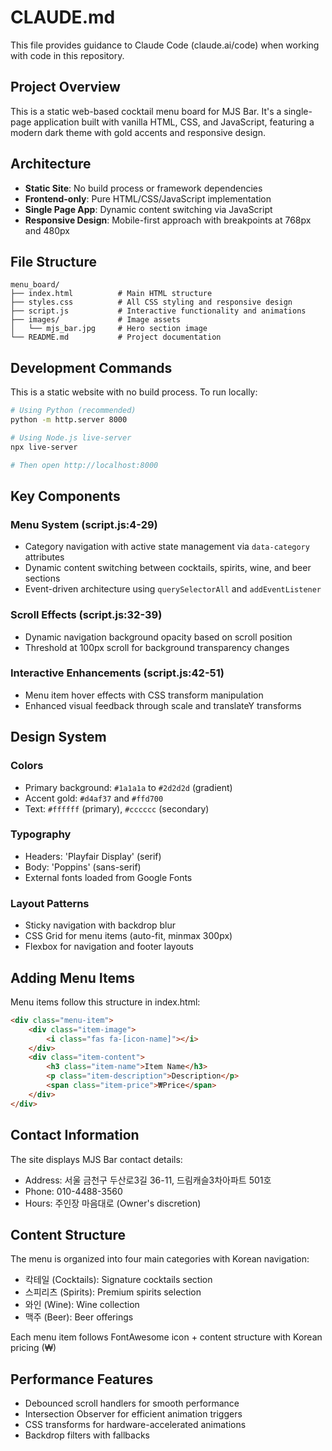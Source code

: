 # CLAUDE.md

This file provides guidance to Claude Code (claude.ai/code) when working with code in this repository.

## Project Overview

This is a static web-based cocktail menu board for MJS Bar. It's a single-page application built with vanilla HTML, CSS, and JavaScript, featuring a modern dark theme with gold accents and responsive design.

## Architecture

- **Static Site**: No build process or framework dependencies
- **Frontend-only**: Pure HTML/CSS/JavaScript implementation
- **Single Page App**: Dynamic content switching via JavaScript
- **Responsive Design**: Mobile-first approach with breakpoints at 768px and 480px

## File Structure

```
menu_board/
├── index.html          # Main HTML structure
├── styles.css          # All CSS styling and responsive design
├── script.js           # Interactive functionality and animations
├── images/             # Image assets
│   └── mjs_bar.jpg     # Hero section image
└── README.md           # Project documentation
```

## Development Commands

This is a static website with no build process. To run locally:

```bash
# Using Python (recommended)
python -m http.server 8000

# Using Node.js live-server
npx live-server

# Then open http://localhost:8000
```

## Key Components

### Menu System (script.js:4-29)
- Category navigation with active state management via `data-category` attributes
- Dynamic content switching between cocktails, spirits, wine, and beer sections
- Event-driven architecture using `querySelectorAll` and `addEventListener`

### Scroll Effects (script.js:32-39)
- Dynamic navigation background opacity based on scroll position
- Threshold at 100px scroll for background transparency changes

### Interactive Enhancements (script.js:42-51)
- Menu item hover effects with CSS transform manipulation
- Enhanced visual feedback through scale and translateY transforms

## Design System

### Colors
- Primary background: `#1a1a1a` to `#2d2d2d` (gradient)
- Accent gold: `#d4af37` and `#ffd700`
- Text: `#ffffff` (primary), `#cccccc` (secondary)

### Typography
- Headers: 'Playfair Display' (serif)
- Body: 'Poppins' (sans-serif)
- External fonts loaded from Google Fonts

### Layout Patterns
- Sticky navigation with backdrop blur
- CSS Grid for menu items (auto-fit, minmax 300px)
- Flexbox for navigation and footer layouts

## Adding Menu Items

Menu items follow this structure in index.html:

```html
<div class="menu-item">
    <div class="item-image">
        <i class="fas fa-[icon-name]"></i>
    </div>
    <div class="item-content">
        <h3 class="item-name">Item Name</h3>
        <p class="item-description">Description</p>
        <span class="item-price">₩Price</span>
    </div>
</div>
```

## Contact Information

The site displays MJS Bar contact details:
- Address: 서울 금천구 두산로3길 36-11, 드림캐슬3차아파트 501호
- Phone: 010-4488-3560
- Hours: 주인장 마음대로 (Owner's discretion)

## Content Structure

The menu is organized into four main categories with Korean navigation:
- 칵테일 (Cocktails): Signature cocktails section
- 스피리츠 (Spirits): Premium spirits selection  
- 와인 (Wine): Wine collection
- 맥주 (Beer): Beer offerings

Each menu item follows FontAwesome icon + content structure with Korean pricing (₩)

## Performance Features

- Debounced scroll handlers for smooth performance
- Intersection Observer for efficient animation triggers
- CSS transforms for hardware-accelerated animations
- Backdrop filters with fallbacks